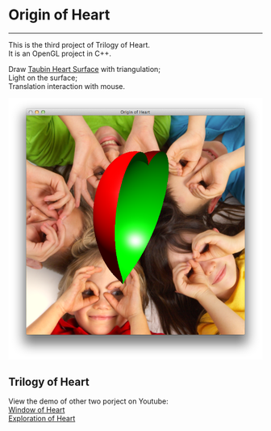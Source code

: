 # Origin of Heart
---
This is the third project of Trilogy of Heart.  
It is an OpenGL project in C++.

Draw [Taubin Heart Surface](http://mathworld.wolfram.com/HeartSurface.html) with triangulation;   
Light on the surface;   
Translation interaction with mouse. 


![Demo](https://github.com/Ider/Origin-of-Heart/raw/master/demo.png)




## Trilogy of Heart

View the demo of other two porject on Youtube:   
[Window of Heart](http://www.youtube.com/watch?v=Aqm4nVh9dyU)   
[Exploration of Heart](http://www.youtube.com/watch?v=HRnnhhI9PWs)


